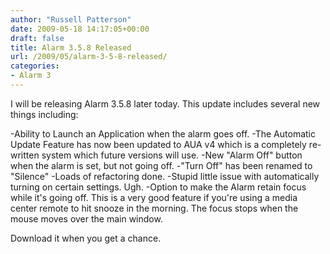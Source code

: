```yaml
---
author: "Russell Patterson"
date: 2009-05-18 14:17:05+00:00
draft: false
title: Alarm 3.5.8 Released
url: /2009/05/alarm-3-5-8-released/
categories:
- Alarm 3
---
```


I will be releasing Alarm 3.5.8 later today.  This update includes several new things including:

-Ability to Launch an Application when the alarm goes off.
-The Automatic Update Feature has now been updated to AUA v4 which is a completely re-written system which future versions will use.
-New "Alarm Off" button when the alarm is set, but not going off.
-"Turn Off" has been renamed to "Silence"
-Loads of refactoring done.
-Stupid little issue with automatically turning on certain settings. Ugh.
-Option to make the Alarm retain focus while it's going off.  This is a very good feature if you're using a media center remote to hit snooze in the morning.  The focus stops when the mouse moves over the main window.

Download it when you get a chance.
